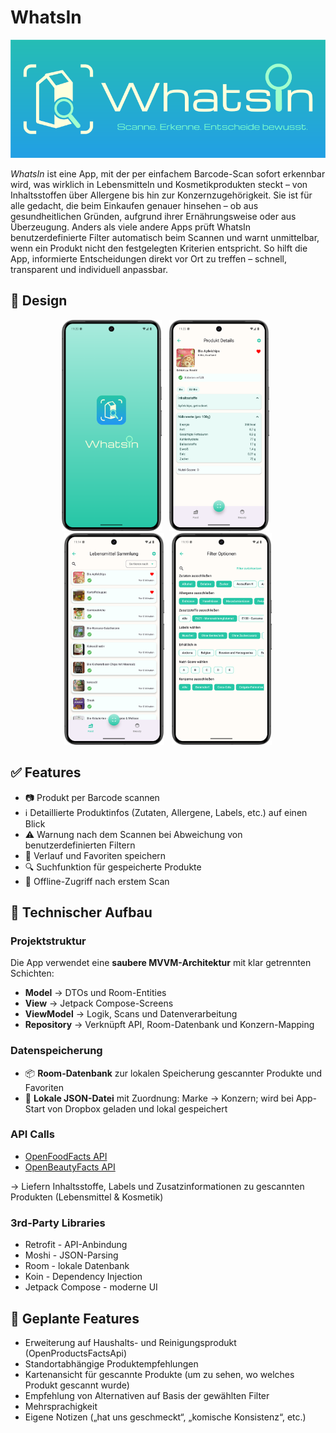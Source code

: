 


# WhatsIn  

![App Logo](img/whatsin_readme_header.png)

*WhatsIn* ist eine App, mit der per einfachem Barcode-Scan sofort erkennbar wird, was wirklich in Lebensmitteln und Kosmetikprodukten steckt – von Inhaltsstoffen über Allergene bis hin zur Konzernzugehörigkeit.
Sie ist für alle gedacht, die beim Einkaufen genauer hinsehen – ob aus gesundheitlichen Gründen, aufgrund ihrer Ernährungsweise oder aus Überzeugung.
Anders als viele andere Apps prüft WhatsIn benutzerdefinierte Filter automatisch beim Scannen und warnt unmittelbar, wenn ein Produkt nicht den festgelegten Kriterien entspricht.
So hilft die App, informierte Entscheidungen direkt vor Ort zu treffen – schnell, transparent und individuell anpassbar.

## 🎨 Design

<p align="center">
  <img src="img/readme_splashscreen.png" width="160" alt="Splash Screen" style="margin-right: 8px;"/>
  <img src="img/readme_detailscreen.png" width="160" alt="Detail Screen" style="margin-right: 8px;"/>
  <img src="img/readme_food_collection.png" width="160" alt="Food Collection" style="margin-right: 8px;"/>
  <img src="img/readme_filteroptions.png" width="160" alt="Filter Options"/>
</p>

## ✅ Features

- 📷 Produkt per Barcode scannen
- ℹ️ Detaillierte Produktinfos (Zutaten, Allergene, Labels, etc.) auf einen Blick
- ⚠️ Warnung nach dem Scannen bei Abweichung von benutzerdefinierten Filtern
- 📌 Verlauf und Favoriten speichern
- 🔍 Suchfunktion für gespeicherte Produkte
- 🔁 Offline-Zugriff nach erstem Scan


## 🧱 Technischer Aufbau

### Projektstruktur

Die App verwendet eine **saubere MVVM-Architektur** mit klar getrennten Schichten:

- **Model** → DTOs und Room-Entities
- **View** → Jetpack Compose-Screens
- **ViewModel** → Logik, Scans und Datenverarbeitung
- **Repository** → Verknüpft API, Room-Datenbank und Konzern-Mapping

### Datenspeicherung

- 📦 **Room-Datenbank** zur lokalen Speicherung gescannter Produkte und Favoriten
- 📁 **Lokale JSON-Datei** mit Zuordnung: Marke → Konzern; wird bei App-Start von Dropbox geladen und lokal gespeichert

### API Calls

-  [OpenFoodFacts API](https://world.openfoodfacts.org/)
-  [OpenBeautyFacts API](https://world.openbeautyfacts.org/)
  
→ Liefern Inhaltsstoffe, Labels und Zusatzinformationen zu gescannten Produkten (Lebensmittel & Kosmetik)

### 3rd-Party Libraries

- Retrofit - API-Anbindung
- Moshi - JSON-Parsing
- Room - lokale Datenbank
- Koin - Dependency Injection
- Jetpack Compose - moderne UI

## 🚀 Geplante Features

- Erweiterung auf Haushalts- und Reinigungsprodukt (OpenProductsFactsApi)
- Standortabhängige Produktempfehlungen
- Kartenansicht für gescannte Produkte (um zu sehen, wo welches Produkt gescannt wurde)
- Empfehlung von Alternativen auf Basis der gewählten Filter
- Mehrsprachigkeit
- Eigene Notizen („hat uns geschmeckt“, „komische Konsistenz“, etc.)
